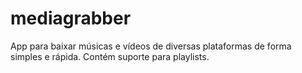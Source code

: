 # mediagrabber
App para baixar músicas e vídeos de diversas plataformas de forma simples e rápida. Contém suporte para playlists.
